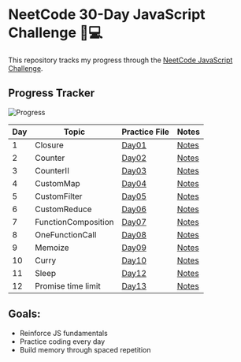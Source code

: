 # NeetCode 30-Day JavaScript Challenge 🧠💻

This repository tracks my progress through the [NeetCode JavaScript Challenge](https://neetcode.io/courses/lessons/30-day-javascript-challenge).

## Progress Tracker

![Progress](https://img.shields.io/badge/Progress-9%2F30-green?style=for-the-badge)


| Day | Topic                  | Practice File                                      | Notes                                           |
|-----|------------------------|---------------------------------------------------|-------------------------------------------------|
| 1   | Closure                | [Day01](Day01-Closure/practice.js)             | [Notes](Day01-Closure/notes.md)              |
| 2   | Counter                | [Day02](Day02-Counter/practice.js)                | [Notes](Day02-Counter/notes.md)                 |
| 3   | CounterII              | [Day03](Day03-CounterII/practice.js)                 | [Notes](Day03-CounterII/notes.md)                  |
| 4   | CustomMap              | [Day04](Day04-CustomMap/practice.js)             | [Notes](Day04-CustomMap/notes.md)              |
| 5   | CustomFilter           | [Day05](Day05-CustomFilter/practice.js)               | [Notes](Day05-CustomFilter/notes.md)                |
| 6   | CustomReduce           | [Day06](Day06-CustomReduce/practice.js)          | [Notes](Day06-CustomReduce/notes.md)           |
| 7   | FunctionComposition    | [Day07](Day07-FunctionComposition/practice.js)   | [Notes](Day07-FunctionComposition/notes.md)    |
| 8   | OneFunctionCall        | [Day08](Day08-OneFunctionCall/practice.js)       | [Notes](Day08-OneFunctionCall/notes.md)        |
| 9   | Memoize                | [Day09](Day09-Memoize/practice.js)             | [Notes](Day09-Memoize/notes.md)              |
| 10  | Curry       | [Day10](Day10-Curry/practice.js)        | [Notes](Day10-Curry/notes.md)         |
| 11  | Sleep      | [Day12](Day12-Debounce/practice.js)              | [Notes](Day12-Debounce/notes.md)               |
| 12  | Promise time limit     | [Day13](Day13-Throttle/practice.js)              | [Notes](Day13-Throttle/notes.md)               |

## Goals:
- Reinforce JS fundamentals
- Practice coding every day
- Build memory through spaced repetition

